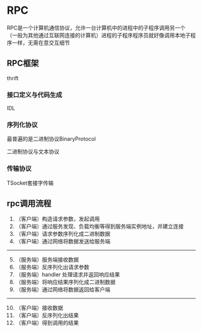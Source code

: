 # RPC

RPC是一个计算机通信协议，允许一台计算机中的进程中的子程序调用另一个（一般为其他通过互联网连接的计算机）进程的子程序程序员就好像调用本地子程序一样，无需在意交互细节

## RPC框架

thrift

### 接口定义与代码生成

IDL

### 序列化协议

最普遍的是二进制协议BinaryProtocol

二进制协议与文本协议

### 传输协议

TSocket套接字传输


## rpc调用流程

1. （客户端）构造请求参数，发起调用
2. （客户端）通过服务发现、负载均衡等得到服务端实例地址，并建立连接
3. （客户端）请求参数序列化成二进制数据
4. （客户端）通过网络将数据发送给服务端
---
5. （服务端）服务端接收数据
6. （服务端）反序列化出请求参数
7. （服务端）handler 处理请求并返回响应结果
8. （服务端）将响应结果序列化成二进制数据
9. （服务端）通过网络将数据返回给客户端
---
10. （客户端）接收数据
11. （客户端）反序列化出结果
12. （客户端）得到调用的结果


